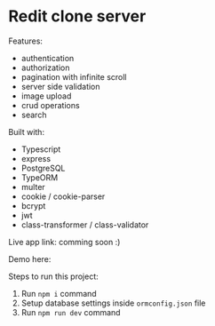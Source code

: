 # Redit clone server 

Features:
- authentication
- authorization
- pagination with infinite scroll
- server side validation
- image upload
- crud operations
- search


Built with:
- Typescript
- express
- PostgreSQL
- TypeORM
- multer
- cookie / cookie-parser
- bcrypt
- jwt
- class-transformer / class-validator

Live app link: comming soon :)

Demo here: 

Steps to run this project:

1. Run `npm i` command
2. Setup database settings inside `ormconfig.json` file
3. Run `npm run dev` command

